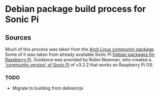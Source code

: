 # Debian package build process for Sonic Pi

## Sources
Much of this process was taken from the [Arch Linux community package](https://aur.archlinux.org/packages/sonic-pi-git/).
Some of it was taken from already available Sonic Pi [Debian packages for Raspberry Pi](http://archive.raspberrypi.org/debian/pool/main/s/sonic-pi/).
Guidance was provided by Robin Newman, who created a ['community version' of Sonic Pi](https://in-thread.sonic-pi.net/t/v3-2-2-for-raspberry-pi-os-now-available/3976) of v3.2.2 that works on Raspberry Pi OS.


### TODO
* Migrate to building from debian/rpi
